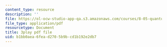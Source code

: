 ```yaml
---
content_type: resource
description: ''
file: https://ol-ocw-studio-app-qa.s3.amazonaws.com/courses/8-05-quantum-physics-ii-fall-2013/b1bb0aea6fead2705b9bcd1b192e2db7_lnZR0TVNh2k.pdf
file_type: application/pdf
resourcetype: Document
title: 3play pdf file
uid: b1bb0aea-6fea-d270-5b9b-cd1b192e2db7
---
```

